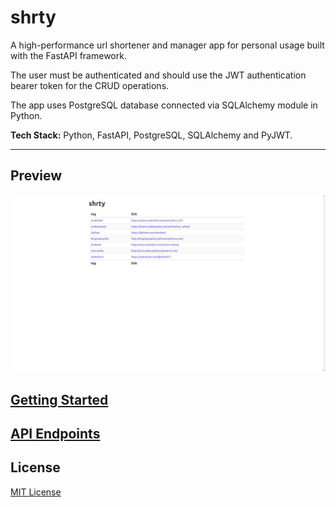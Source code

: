 # shrty

A high-performance url shortener and manager app for personal usage built with the FastAPI framework.

The user must be authenticated and should use the JWT authentication bearer token for the CRUD operations.

The app uses PostgreSQL database connected via SQLAlchemy module in Python.

**Tech Stack:** Python, FastAPI, PostgreSQL, SQLAlchemy and PyJWT.

---

## Preview

![preview](preview/preview.png)

## [Getting Started](Getting-Started.md)

## [API Endpoints](API-Endpoints.md)

## License

[MIT License](LICENSE)
